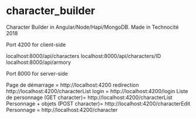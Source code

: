 # character_builder
Character Builder in Angular/Node/Hapi/MongoDB. Made in Technocité 2018

Port 4200 for client-side

localhost:8000/api/characters
localhost:8000/api/characters/ID
localhost:8000/api/armory


Port 8000 for server-side

Page de démarrage = http://localhost:4200 redirection http://localhost:4200/characterList
login = http://localhost:4200/login 
Liste de personnage (GET character)= http://localhost:4200/characterList
Personnage + objets (POST character)= http://localhost:4200/characterEdit
Personnage =  http://localhost:4200/character
